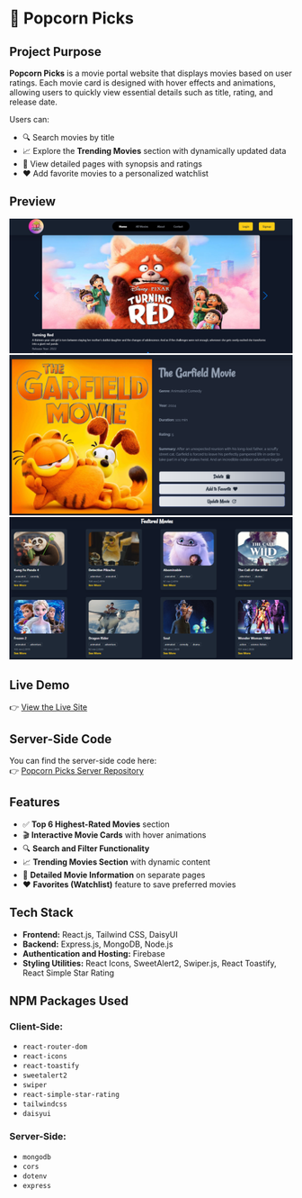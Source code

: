 # 🍿 Popcorn Picks

## Project Purpose

**Popcorn Picks** is a movie portal website that displays movies based on user ratings. Each movie card is designed with hover effects and animations, allowing users to quickly view essential details such as title, rating, and release date.

Users can:
- 🔍 Search movies by title
- 📈 Explore the **Trending Movies** section with dynamically updated data
- 📝 View detailed pages with synopsis and ratings
- ❤️ Add favorite movies to a personalized watchlist

## Preview
![](./public/screenshots/banner.png)
![](./public/screenshots/detail.png)
![](./public/screenshots/feature.png)

## Live Demo 

👉 [View the Live Site](https://popcorn-picks-movies-portal.web.app/)

## Server-Side Code

You can find the server-side code here:  
👉 [Popcorn Picks Server Repository](https://github.com/Rain44556/Popcorn-Picks-Server)


## Features

- ✅ **Top 6 Highest-Rated Movies** section
- 🎬 **Interactive Movie Cards** with hover animations
- 🔍 **Search and Filter Functionality**
- 📈 **Trending Movies Section** with dynamic content
- 📄 **Detailed Movie Information** on separate pages
- ❤️ **Favorites (Watchlist)** feature to save preferred movies



## Tech Stack

- **Frontend:** React.js, Tailwind CSS, DaisyUI
- **Backend:** Express.js, MongoDB, Node.js
- **Authentication and Hosting:** Firebase
- **Styling Utilities:** React Icons, SweetAlert2, Swiper.js, React Toastify, React Simple Star Rating


## NPM Packages Used

### Client-Side:
- `react-router-dom`  
- `react-icons`  
- `react-toastify`  
- `sweetalert2`  
- `swiper`  
- `react-simple-star-rating`  
- `tailwindcss`  
- `daisyui`

### Server-Side:
- `mongodb`  
- `cors`  
- `dotenv`  
- `express`  
